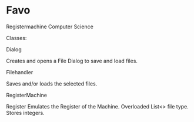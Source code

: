 # Favo

Registermachine Computer Science

Classes:

Dialog

  Creates and opens a File Dialog to save and load files.

Filehandler

  Saves and/or loads the selected files.

RegisterMachine

Register
  Emulates the Register of the Machine. Overloaded List<> file type. Stores integers.
